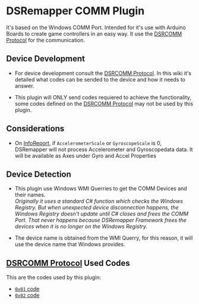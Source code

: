 # DSRemapper COMM Plugin

It's based on the Windows COMM Port. Intended for it's use with Arduino Boards to create game controllers in an easy way. It use the [DSRCOMM Protocol](./DSRCOMM-Protocol.md) for the communication.

## Device Development
- For device development consult the [DSRCOMM Protocol](./DSRCOMM-Protocol.md). In this wiki it's detailed what codes can be sended to the device and how it needs to answer.

- This plugin will ONLY send codes requiered to achieve the functionality, some codes defined on the [DSRCOMM Protocol](./DSRCOMM-Protocol.md) may not be used by this plugin.

## Considerations
- On [InfoReport](./DSRCOMM-Protocol.md#0x00---info-report), if `AccelerometerScale` or `GyroscopeScale` is 0, DSRemapper will not process Accelerometer and Gyroscopedata data. It will be available as Axes under Gyro and Accel Properties

## Device Detection
- This plugin use Windows WMI Querries to get the COMM Devices and their names.  
  _Originally it uses a standard C# function which checks the Windows Registry. But when unexpected device disconnection happens, the Windows Registry doesn't update until C# closes and frees the COMM Port. That never happens because DSRemapper Framework frees the devices when it is no longer on the Windows Registry._

- The device name is obtained from the WMI Querry, for this reason, it will use the device name that Windows provides.

## [DSRCOMM Protocol](./DSRCOMM-Protocol.md) Used Codes
This are the codes used by this plugin:
- [`0x01` code](./DSRCOMM-Protocol.md#0x01---default-input-status-1)
- [`0x02` code](./DSRCOMM-Protocol.md#0x02---default-output-status-1)
